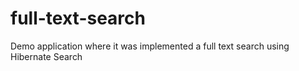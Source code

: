 # full-text-search
Demo application where it was implemented a full text search using Hibernate Search
